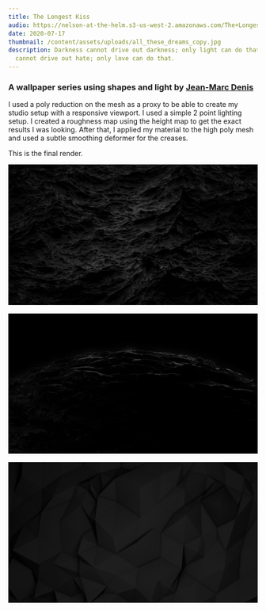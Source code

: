 ```yaml
---
title: The Longest Kiss
audio: https://nelson-at-the-helm.s3-us-west-2.amazonaws.com/The+Longest+Kiss.mp3
date: 2020-07-17
thumbnail: /content/assets/uploads/all_these_dreams_copy.jpg
description: Darkness cannot drive out darkness; only light can do that. Hate
  cannot drive out hate; only love can do that.
---
```


### A wallpaper series using shapes and light by [Jean-Marc Denis](http://jmd.im/black)

I used a poly reduction on the mesh as a proxy to be able to create my studio setup with a responsive viewport. I used a simple 2 point lighting setup. I created a roughness map using the height map to get the exact results I was looking. After that, I applied my material to the high poly mesh and used a subtle smoothing deformer for the creases.

This is the final render.

<div class="kg-card kg-image-card kg-width-full">

![Darkness](../../content/assets/uploads/BLACK_II_desktop-1.jpg)

</div>

<div class="kg-card kg-image-card kg-width-full">

![Darkness](../../content/assets/uploads/BLACK_IX_desktop-1.jpg)

</div>

<div class="kg-card kg-image-card kg-width-full">

![Darkness](../../content/assets/uploads/BLACK_I_desktop-1.jpg)

</div>
